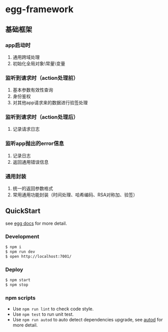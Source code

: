# egg-framework

## 基础框架
### app启动时
1. 通用跨域处理
2. 初始化全局对象\常量\变量

### 监听到请求时（action处理前）
1. 基本参数有效性查询
2. 身份鉴权
3. 对其他app请求来的数据进行验签处理

### 监听到请求时（action处理后）
1. 记录请求日志

### 监听app抛出的error信息
1. 记录日志
2. 返回通用错误信息

### 通用封装
1. 统一的返回参数格式
2. 常用通用功能封装（时间处理、哈希编码、RSA对称加、验签）

## QuickStart

<!-- add docs here for user -->

see [egg docs][egg] for more detail.

### Development

```bash
$ npm i
$ npm run dev
$ open http://localhost:7001/
```

### Deploy

```bash
$ npm start
$ npm stop
```

### npm scripts

- Use `npm run lint` to check code style.
- Use `npm test` to run unit test.
- Use `npm run autod` to auto detect dependencies upgrade, see [autod](https://www.npmjs.com/package/autod) for more detail.


[egg]: https://eggjs.org